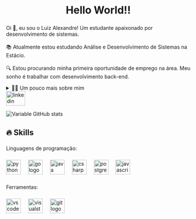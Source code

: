 <h1 align="center">Hello World!!</h1>

###

<p align="left">Oi 👋, eu sou o Luiz Alexandre! Um estudante apaixonado por desenvolvimento de sistemas.<br><br> 📚 Atualmente estou estudando Análise e Desenvolvimento de Sistemas na Estácio.<br><br> 🔍 Estou procurando minha primeira oportunidade de emprego na área. Meu sonho é trabalhar com desenvolvimento back-end.</p>

<details>
  <summary>👨‍💻 Um pouco mais sobre mim</summary>
  <br>
💬 Tenho 28 anos. Tenho conhecimento com SQL, Python, Java, JavaScript e C#.<br><br>⚡ Gosto de ler, seja um bom livro, mangá ou quadrinhos, além de assistir filmes e jogar! Acredito que nossos interesses pessoais contribuem para uma percepção mais refinada das coisas e para a resolução de problemas! </p>
</details>

<div align="left">
  <a href="https://www.linkedin.com/in/luiz-alexandre-correia/" target="_blank">
    <img src="https://raw.githubusercontent.com/maurodesouza/profile-readme-generator/master/src/assets/icons/social/linkedin/default.svg" width="52" height="40" alt="linkedin logo"  />
  </a>
</div>

<!-- GithubStats -->
![Variable GitHub stats](https://github-readme-stats.vercel.app/api?username=L-Alexandre&show_icons=true&theme=gotham)


## 🔥 Skills

###

<p align="left">Linguagens de programação:</p>

###

<div align="left">
  <img src="https://cdn.jsdelivr.net/gh/devicons/devicon/icons/python/python-original.svg" height="40" alt="python logo"  />
  <img width="12" />
  <img src="https://cdn.jsdelivr.net/gh/devicons/devicon/icons/go/go-original.svg" height="40" alt="go logo"  />
  <img width="12" />
  <img src="https://cdn.jsdelivr.net/gh/devicons/devicon/icons/java/java-original.svg" height="40" alt="java logo"  />
  <img width="12" />
  <img src="https://cdn.jsdelivr.net/gh/devicons/devicon/icons/csharp/csharp-original.svg" height="40" alt="csharp logo"  />
  <img width="12" />
  <img src="https://cdn.jsdelivr.net/gh/devicons/devicon/icons/postgresql/postgresql-original.svg" height="40" alt="postgresql logo"  />
  <img width="12" />
  <img src="https://cdn.jsdelivr.net/gh/devicons/devicon/icons/javascript/javascript-original.svg" height="40" alt="javascript logo"  />
</div>

###

<p align="left">Ferramentas:</p>

###

<div align="left">
  <img src="https://cdn.jsdelivr.net/gh/devicons/devicon/icons/vscode/vscode-original.svg" height="40" alt="vscode logo"  />
  <img width="12" />
  <img src="https://cdn.jsdelivr.net/gh/devicons/devicon/icons/visualstudio/visualstudio-plain.svg" height="40" alt="visualstudio logo"  />
  <img width="12" />
  <img src="https://cdn.jsdelivr.net/gh/devicons/devicon/icons/git/git-original.svg" height="40" alt="git logo"  />
</div>
